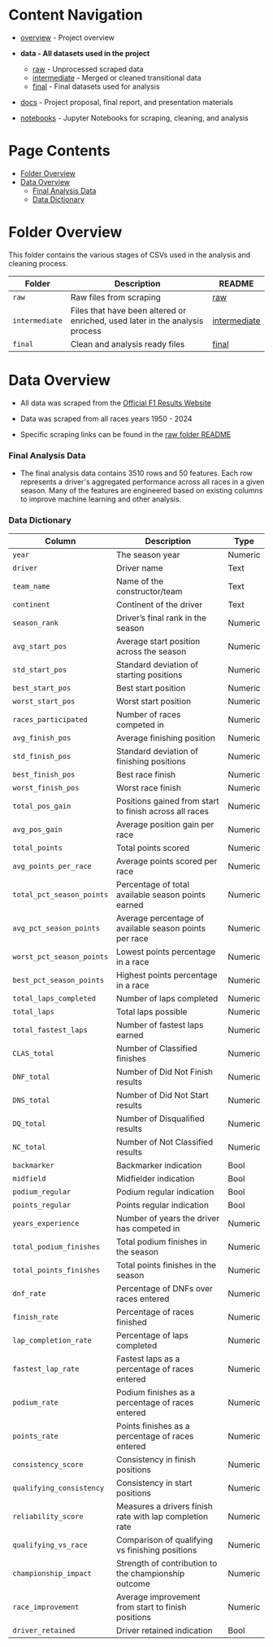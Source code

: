 # Content Navigation

- [overview](../README.md) - Project overview

- **data - All datasets used in the project**
  - [raw](../data/raw/README.md) - Unprocessed scraped data
  - [intermediate](../data/intermediate/README.md) - Merged or cleaned transitional data
  - [final](../data/final/README.md) - Final datasets used for analysis
- [docs](../docs/README.md) - Project proposal, final report, and presentation materials
- [notebooks](../notebooks/README.md) - Jupyter Notebooks for scraping, cleaning, and analysis

# Page Contents

- [Folder Overview](#Folder-Overview)
- [Data Overview](#Data-Overview)
  - [Final Analysis Data](#Final-Analysis-Data)
  - [Data Dictionary](#Data-Dictionary)

# Folder Overview

This folder contains the various stages of CSVs used in the analysis and cleaning process.

| Folder         | Description                                                                  | README                                      |
| -------------- | ---------------------------------------------------------------------------- | ------------------------------------------- |
| `raw`          | Raw files from scraping                                                      | [raw](data/raw/README.md)                   |
| `intermediate` | Files that have been altered or enriched, used later in the analysis process | [intermediate](data/intermediate/README.md) |
| `final`        | Clean and analysis ready files                                               | [final](data/final/README.md)               |

# Data Overview

- All data was scraped from the [Official F1 Results Website](https://www.formula1.com/en/results/2025/races)

- Data was scraped from all races years 1950 - 2024

- Specific scraping links can be found in the [raw folder README](data/raw/README.md)

### Final Analysis Data

- The final analysis data contains 3510 rows and 50 features. Each row represents a driver's aggregated performance across all races in a given season. Many of the features are engineered based on existing columns to improve machine learning and other analysis. 

### Data Dictionary

| Column                    | Description                                                              | Type    |
| ------------------------- | ------------------------------------------------------------------------ | ------- |
| `year`                    | The season year                                                          | Numeric |
| `driver`                  | Driver name                                                              | Text    |
| `team_name`               | Name of the constructor/team                                             | Text    |
| `continent`               | Continent of the driver                                                  | Text    |
| `season_rank`             | Driver’s final rank in the season                                        | Numeric |
| `avg_start_pos`           | Average start position across the season                                 | Numeric |
| `std_start_pos`           | Standard deviation of starting positions                                 | Numeric |
| `best_start_pos`          | Best start position                                                      | Numeric |
| `worst_start_pos`         | Worst start position                                                     | Numeric |
| `races_participated`      | Number of races competed in                                              | Numeric |
| `avg_finish_pos`          | Average finishing position                                               | Numeric |
| `std_finish_pos`          | Standard deviation of finishing positions                                | Numeric |
| `best_finish_pos`         | Best race finish                                                         | Numeric |
| `worst_finish_pos`        | Worst race finish                                                        | Numeric |
| `total_pos_gain`          | Positions gained from start to finish across all races                   | Numeric |
| `avg_pos_gain`            | Average position gain per race                                           | Numeric |
| `total_points`            | Total points scored                                                      | Numeric |
| `avg_points_per_race`     | Average points scored per race                                           | Numeric |
| `total_pct_season_points` | Percentage of total available season points earned                       | Numeric |
| `avg_pct_season_points`   | Average percentage of available season points per race                   | Numeric |
| `worst_pct_season_points` | Lowest points percentage in a race                                       | Numeric |
| `best_pct_season_points`  | Highest points percentage in a race                                      | Numeric |
| `total_laps_completed`    | Number of laps completed                                                 | Numeric |
| `total_laps`              | Total laps possible                                                      | Numeric |
| `total_fastest_laps`      | Number of fastest laps earned                                            | Numeric |
| `CLAS_total`              | Number of Classified finishes                                            | Numeric |
| `DNF_total`               | Number of Did Not Finish results                                         | Numeric |
| `DNS_total`               | Number of Did Not Start results                                          | Numeric |
| `DQ_total`                | Number of Disqualified results                                           | Numeric |
| `NC_total`                | Number of Not Classified results                                         | Numeric |
| `backmarker`              | Backmarker indication                                                    | Bool    |
| `midfield`                | Midfielder indication                                                    | Bool    |
| `podium_regular`          | Podium regular indication                                                | Bool    |
| `points_regular`          | Points regular indication                                                | Bool    |
| `years_experience`        | Number of years the driver has competed in                               | Numeric |
| `total_podium_finishes`   | Total podium finishes in the season                                      | Numeric |
| `total_points_finishes`   | Total points finishes in the season                                      | Numeric |
| `dnf_rate`                | Percentage of DNFs over races entered                                    | Numeric |
| `finish_rate`             | Percentage of races finished                                             | Numeric |
| `lap_completion_rate`     | Percentage of laps completed                                             | Numeric |
| `fastest_lap_rate`        | Fastest laps as a percentage of races entered                            | Numeric |
| `podium_rate`             | Podium finishes as a percentage of races entered                         | Numeric |
| `points_rate`             | Points finishes as a percentage of races entered                         | Numeric |
| `consistency_score`       | Consistency in finish positions                                          | Numeric |
| `qualifying_consistency`  | Consistency in start positions                                           | Numeric |
| `reliability_score`       | Measures a drivers finish rate with lap completion rate                  | Numeric |
| `qualifying_vs_race`      | Comparison of qualifying vs finishing positions                          | Numeric |
| `championship_impact`     | Strength of contribution to the championship outcome                     | Numeric |
| `race_improvement`        | Average improvement from start to finish positions                       | Numeric |
| `driver_retained`         | Driver retained indication                                               | Bool    |
